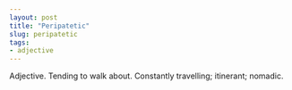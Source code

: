 ```yaml
---
layout: post
title: "Peripatetic"
slug: peripatetic
tags:
- adjective
---
```


Adjective. Tending to walk about. Constantly travelling; itinerant; nomadic.

